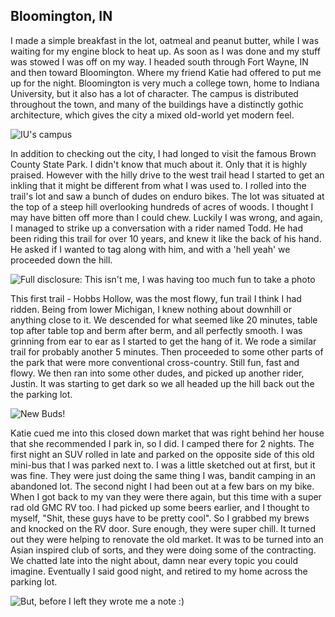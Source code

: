 Bloomington, IN
---------------

I made a simple breakfast in the lot, oatmeal and peanut butter, while I was waiting for my engine block to heat up. As soon as I was done and my stuff was stowed I was off on my way. I headed south through Fort Wayne, IN and then toward Bloomington. Where my friend Katie had offered to put me up for the night. Bloomington is very much a college town, home to Indiana University, but it also has a lot of character. The campus is distributed throughout the town, and many of the buildings have a distinctly gothic architecture, which gives the city a mixed old-world yet modern feel.

![IU's campus](https://instagram.com/p/BPcy5n6jyLH/media/?size=l)

In addition to checking out the city, I had longed to visit the famous Brown County State Park. I didn't know that much about it. Only that it is highly praised. However with the hilly drive to the west trail head I started to get an inkling that it might be different from what I was used to. I rolled into the trail's lot and saw a bunch of dudes on enduro bikes. The lot was situated at the top of a steep hill overlooking hundreds of acres of woods. I thought I may have bitten off more than I could chew. Luckily I was wrong, and again, I managed to strike up a conversation with a rider named Todd. He had been riding this trail for over 10 years, and knew it like the back of his hand. He asked if I wanted to tag along with him, and with a 'hell yeah' we proceeded down the hill.

![Full disclosure: This isn't me, I was having too much fun to take a photo](https://instagram.com/p/BcTKHkaF8Mr/media/?size=l)

This first trail - Hobbs Hollow, was the most flowy, fun trail I think I had ridden. Being from lower Michigan, I knew nothing about downhill or anything close to it. We descended for what seemed like 20 minutes, table top after table top and berm after berm, and all perfectly smooth. I was grinning from ear to ear as I started to get the hang of it. We rode a similar trail for probably another 5 minutes. Then proceeded to some other parts of the park that were more conventional cross-country. Still fun, fast and flowy. We then ran into some other dudes, and picked up another rider, Justin. It was starting to get dark so we all headed up the hill back out the the parking lot.

![New Buds!](https://instagram.com/p/BcTMRuiFCL6/media/?size=l)

Katie cued me into this closed down market that was right behind her house that she recommended I park in, so I did. I camped there for 2 nights. The first night an SUV rolled in late and parked on the opposite side of this old mini-bus that I was parked next to. I was a little sketched out at first, but it was fine. They were just doing the same thing I was, bandit camping in an abandoned lot. The second night I had been out at a few bars on my bike. When I got back to my van they were there again, but this time with a super rad old GMC RV too. I had picked up some beers earlier, and I thought to myself, "Shit, these guys have to be pretty cool". So I grabbed my brews and knocked on the RV door. Sure enough, they were super chill. It turned out they were helping to renovate the old market. It was to be turned into an Asian inspired club of sorts, and they were doing some of the contracting. We chatted late into the night about, damn near every topic you could imagine. Eventually I said good night, and retired to my home across the parking lot.

![But, before I left they wrote me a note :)](https://instagram.com/p/BcYQPwfFIzn/media/?size=l)

